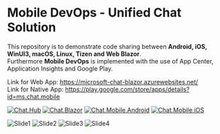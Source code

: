 # Mobile DevOps - Unified Chat Solution
This repository is to demonstrate code sharing between <b>Android, iOS, WinUI3, macOS, Linux, Tizen and Web Blazor</b>. <br>
Furthermore <b>Mobile DevOps</b> is implemented with the use of App Center, Application Insights and Google Play.

Link for Web App: https://microsoft-chat-blazor.azurewebsites.net/ <br>
Link for Native App: https://play.google.com/store/apps/details?id=ms.chat.mobile

[![Chat.Hub](https://github.com/MSFT-alfarahn/Chat/actions/workflows/microsoft-chat-hub.yml/badge.svg)](https://github.com/MSFT-alfarahn/Chat/actions/workflows/microsoft-chat-hub.yml)
[![Chat.Blazor](https://github.com/MSFT-alfarahn/Chat/actions/workflows/microsoft-chat-blazor.yml/badge.svg)](https://github.com/MSFT-alfarahn/Chat/actions/workflows/microsoft-chat-blazor.yml)
[![Chat.Mobile.Android](https://github.com/MSFT-alfarahn/Chat/actions/workflows/microsoft-chat-mobile-android.yml/badge.svg)](https://github.com/MSFT-alfarahn/Chat/actions/workflows/microsoft-chat-mobile-android.yml)
[![Chat.Mobile.iOS](https://github.com/MSFT-alfarahn/Chat/actions/workflows/microsoft-chat-mobile-ios.yml/badge.svg)](https://github.com/MSFT-alfarahn/Chat/actions/workflows/microsoft-chat-mobile-ios.yml)

![Slide1](https://user-images.githubusercontent.com/52029052/172813328-877f06b8-4cf6-42e8-b032-7a440ae3b2ec.PNG)
![Slide2](https://user-images.githubusercontent.com/52029052/172813345-6a0d6983-9aeb-4288-bae3-04eee5b8c10a.PNG)
![Slide3](https://user-images.githubusercontent.com/52029052/172813346-b9ca0ed8-ef3a-40c9-ab63-776d0657b9a9.PNG)
![Slide4](https://user-images.githubusercontent.com/52029052/172813348-2bc90df9-03f1-4a00-8f25-fef102f98040.PNG)
